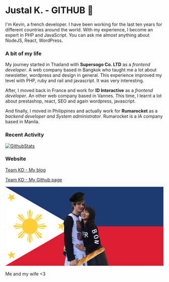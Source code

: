 # Justal K. - GITHUB 👋

I'm Kevin, a french developer. I have been working for the last ten years for different countries around the world. With my experience, I become an expert in PHP and JavaScript. You can ask me almost anything about NodeJS, React, WordPress.

### A bit of my life

My journey started in Thailand with **Supersogo Co. LTD**  as a *frontend developer*. A web company based in Bangkok who taught me a lot about newsletter, wordpress and design in general. This experience improved my level with PHP, ruby and rail and javascript. It was very interesting. 

After, I moved back in France and work for **ID Interactive** as a *frontend developer*. An other web company based in Vannes. This time, I learnt a lot about prestashop, react, SEO and again wordpress, javascript. 

And finally, I moved in Philippines and actually work for **Rumarocket** as a *backend developer and System administrator*. Rumarocket is a IA company based in Manila.

### Recent Activity

[![GithubStats](https://github-readme-stats.vercel.app/api?username=justalk&show_icons=true&title_color=FFF&text_color=FFF&icon_color=000&bg_color=15,eb703f,fcd116,eb843f)](https://github.com/justalk)

### Website

[Team KD - My blog](http://teamkd.online/ "Team KD - My blog")

[Team KD - My Github page](https://justalk.github.io/ "Github page")

![ALT TEXT](https://raw.githubusercontent.com/JustalK/justalk/master/my_filipino_wife_pinay_001x500.jpg)

Me and my wife <3
